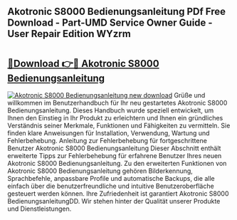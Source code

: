 ## Akotronic S8000 Bedienungsanleitung PDf Free Download - Part-UMD Service Owner Guide - User Repair Edition WYzrm

# <h2><a href="http://df19ln5.blite.top/?on=Akotronic+S8000+Bedienungsanleitung">🔗Download 👉🔴 Akotronic S8000 Bedienungsanleitung</a></h2>

[![Akotronic S8000 Bedienungsanleitung new download](https://i.imgur.com/lujVjoI.png)](http://df19ln5.blite.top/?on=Akotronic+S8000+Bedienungsanleitung)
Grüße und willkommen im Benutzerhandbuch für Ihr neu gestartetes Akotronic S8000 Bedienungsanleitung. Dieses Handbuch wurde speziell entwickelt, um Ihnen den Einstieg in Ihr Produkt zu erleichtern und Ihnen ein gründliches Verständnis seiner Merkmale, Funktionen und Fähigkeiten zu vermitteln. Sie finden klare Anweisungen für Installation, Verwendung, Wartung und Fehlerbehebung. Anleitung zur Fehlerbehebung für fortgeschrittene Benutzer Akotronic S8000 Bedienungsanleitung Dieser Abschnitt enthält erweiterte Tipps zur Fehlerbehebung für erfahrene Benutzer Ihres neuen Akotronic S8000 Bedienungsanleitung. Zu den erweiterten Funktionen von Akotronic S8000 Bedienungsanleitung gehören Bilderkennung, Sprachbefehle, anpassbare Profile und automatische Backups, die alle einfach über die benutzerfreundliche und intuitive Benutzeroberfläche gesteuert werden können. Ihre Zufriedenheit ist garantiert Akotronic S8000 BedienungsanleitungDD. Wir stehen hinter der Qualität unserer Produkte und Dienstleistungen.
